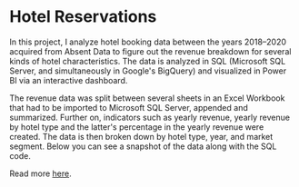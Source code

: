 # Hotel Reservations

In this project, I analyze hotel booking data between the years 2018–2020 acquired from Absent Data to figure out the revenue breakdown for several kinds of hotel characteristics. The data is analyzed in SQL (Microsoft SQL Server, and simultaneously in Google's BigQuery) and visualized in Power BI via an interactive dashboard.

The revenue data was split between several sheets in an Excel Workbook that had to be imported to Microsoft SQL Server, appended and summarized. Further on, indicators such as yearly revenue, yearly revenue by hotel type and the latter's percentage in the yearly revenue were created. The data is then broken down by hotel type, year, and market segment. Below you can see a snapshot of the data along with the SQL code.

Read more [here](https://medium.com/@gentiangsh/hotel-revenue-project-d49d36a4f96a).

